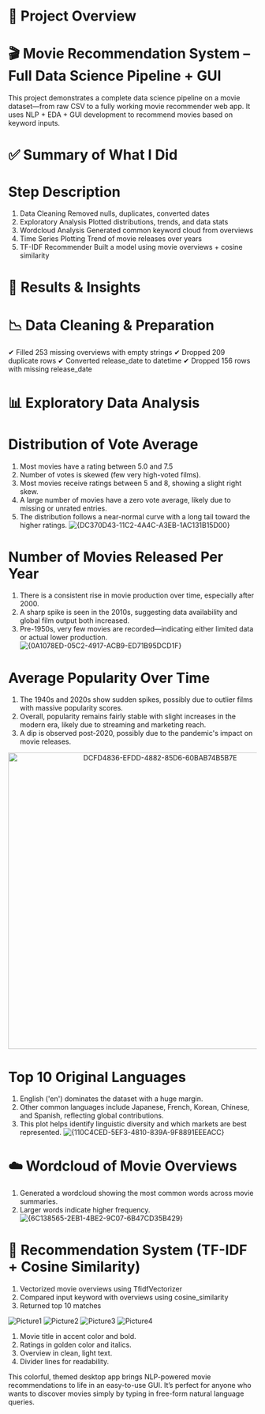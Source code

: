 # 🎯 Project Overview

# 🎬 Movie Recommendation System – Full Data Science Pipeline + GUI
This project demonstrates a complete data science pipeline on a movie dataset—from raw CSV to a fully working movie recommender web app. It uses NLP + EDA + GUI development to recommend movies based on keyword inputs.

# ✅ Summary of What I Did

# Step	Description

1. Data Cleaning	Removed nulls, duplicates, converted dates
2. Exploratory Analysis	Plotted distributions, trends, and data stats
3. Wordcloud Analysis	Generated common keyword cloud from overviews
4. Time Series Plotting	Trend of movie releases over years
5. TF-IDF Recommender	Built a model using movie overviews + cosine similarity

# 📌 Results & Insights

# 📉 Data Cleaning & Preparation
✔ Filled 253 missing overviews with empty strings
✔ Dropped 209 duplicate rows
✔ Converted release_date to datetime
✔ Dropped 156 rows with missing release_date

# 📊 Exploratory Data Analysis

# Distribution of Vote Average
1. Most movies have a rating between 5.0 and 7.5
2. Number of votes is skewed (few very high-voted films).
3. Most movies receive ratings between 5 and 8, showing a slight right skew.
4. A large number of movies have a zero vote average, likely due to missing or unrated entries.
5. The distribution follows a near-normal curve with a long tail toward the higher ratings.
![{DC370D43-11C2-4A4C-A3EB-1AC131B15D00}](https://github.com/user-attachments/assets/ec742b4f-ebdd-479a-9507-754e545accfb)

# Number of Movies Released Per Year
1. There is a consistent rise in movie production over time, especially after 2000.
2. A sharp spike is seen in the 2010s, suggesting data availability and global film output both increased.
3. Pre-1950s, very few movies are recorded—indicating either limited data or actual lower production.
![{0A1078ED-05C2-4917-ACB9-ED71B95DCD1F}](https://github.com/user-attachments/assets/b64a4fb4-182a-471f-99c3-3efe632268f6)

# Average Popularity Over Time
1. The 1940s and 2020s show sudden spikes, possibly due to outlier films with massive popularity scores.
2. Overall, popularity remains fairly stable with slight increases in the modern era, likely due to streaming and marketing reach.
3. A dip is observed post-2020, possibly due to the pandemic's impact on movie releases.
<p align="center">
  <img src="https://github.com/user-attachments/assets/885044bd-44d0-498b-a4db-fe220eb36cf0" alt="DCFD4836-EFDD-4882-85D6-60BAB74B5B7E" width="600">
</p>


# Top 10 Original Languages
1. English ('en') dominates the dataset with a huge margin.
2. Other common languages include Japanese, French, Korean, Chinese, and Spanish, reflecting global contributions.
3. This plot helps identify linguistic diversity and which markets are best represented.
![{110C4CED-5EF3-4810-839A-9F8891EEEACC}](https://github.com/user-attachments/assets/f6dd5a39-cea0-42e0-8b9c-08c0cccaee02)

# ☁️ Wordcloud of Movie Overviews
1. Generated a wordcloud showing the most common words across movie summaries.
2. Larger words indicate higher frequency.
![{6C138565-2EB1-4BE2-9C07-6B47CD35B429}](https://github.com/user-attachments/assets/49bfc104-d7ee-456c-83db-23f4768f4866)


# 🤖 Recommendation System (TF-IDF + Cosine Similarity)
1. Vectorized movie overviews using TfidfVectorizer
2. Compared input keyword with overviews using cosine_similarity
3. Returned top 10 matches

![Picture1](https://github.com/user-attachments/assets/085107ff-9a4d-4d73-93ac-4fc879c2a12c)
![Picture2](https://github.com/user-attachments/assets/f2ace0ed-14cd-4418-a235-28c4cf2f91d2)
![Picture3](https://github.com/user-attachments/assets/2615d412-8b69-4f06-b095-d2d1fb72a092)
![Picture4](https://github.com/user-attachments/assets/c0a0e231-710a-4894-9114-da0e49c2a53d)

1. Movie title in accent color and bold.
2. Ratings in golden color and italics.
3. Overview in clean, light text.
4. Divider lines for readability.

This colorful, themed desktop app brings NLP-powered movie recommendations to life in an easy-to-use GUI. It’s perfect for anyone who wants to discover movies simply by typing in free-form natural language queries.


